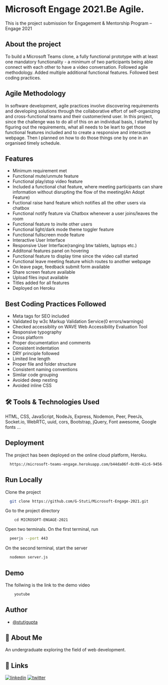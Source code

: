 # Microsoft Engage 2021.Be Agile.
This is the project submission for Engagement &amp; Mentorship Program – Engage 2021

## About the project
To build a Microsoft Teams clone, a fully functional prototype with at least one mandatory functionality - a minimum of two participants being able connect with each other to have a video conversation. 
Followed agile methodology. Added multiple additional functional features. Followed best coding practices.

## Agile Methodology
In software development, agile practices involve discovering requirements and developing solutions through the collaborative effort of self-organizing and cross-functional teams and their customer/end user.
In this project, since the challenge was to do all of this on an individual basis, I started by figuring out the requirements, what all needs to be leart to get those functional features included and to create a responsive and interactive webpage. Then I planned on how to do those things one by one in an organised timely schedule.

## Features
- Minimum requirement met
- Functional mute/unmute feature
- Functional play/stop video feature
- Included a functional chat feature, where meeting participants can share information without disrupting the flow of the meeting(An Adopt Feature)
- Fuctional raise hand feature which notifies all the other users via chatbox
- Functional notify feature via Chatbox whenever a user joins/leaves the room 
- Functional feature to invite other users
- Functional light/dark mode theme toggler feature
- Functional fullscreen mode feature
- Interactive User Interface 
- Responsive User Interface(ranging btw tablets, laptops etc.)
- Additonal features panel on hovering
- Functional feature to display time since the video call started
- Functional leave meeting feature which routes to another webpage 
- On leave page, feedback submit form available
- Share screen feature available
- Upload files input available
- Titles added for all features 
- Deployed on Heroku

## Best Coding Practices Followed 
- Meta tags for SEO included
- Validated by w3c Markup Validation Service(0 errors/warnings)
- Checked accessiblity on WAVE Web Accessibility Evaluation Tool
- Responsive typography
- Cross platform
- Proper documentation and comments 
- Consistent indentation
- DRY principle followed
- Limited line length
- Proper file and folder structure
- Consistent naming conventions
- Similar code grouping
- Avoided deep nesting
- Avoided inline CSS
  
## 🛠 Tools & Technologies Used 
HTML, CSS, JavaScript, NodeJs, Express, Nodemon, Peer, PeerJs, Socket.io, WebRTC, uuid, cors, Bootstrap, jQuery, Font awesome, Google fonts ...

## Deployment
The project has been deployed on the online cloud platform, Heroku.
```bash
  https://microsoft-teams-engage.herokuapp.com/b44da06f-0c09-41c6-9456-2234a65d8ebf
```
## Run Locally
Clone the project
```bash
  git clone https://github.com/G-Stuti/Microsoft-Engage-2021.git
```
Go to the project directory
```
    cd MICROSOFT-ENGAGE-2021
```
Open two terminals. On the first terminal, run
```bash
  peerjs --port 443
```
On the second terminal, start the server
```bash
  nodemon server.js
```

## Demo
The follwing is the link to the demo video
```bash 
    youtube
```
## Author
- [@stutigupta](https://github.com/G-Stuti)

## 🚀 About Me
An undergraduate exploring the field of web development.
 
## 🔗 Links
[![linkedin](https://img.shields.io/badge/linkedin-0A66C2?style=for-the-badge&logo=linkedin&logoColor=white)](https://www.linkedin.com/in/stuti-gupta-1564b01ab/)
[![twitter](https://img.shields.io/badge/twitter-1DA1F2?style=for-the-badge&logo=twitter&logoColor=white)](https://twitter.com/Stuti55083095)

  
